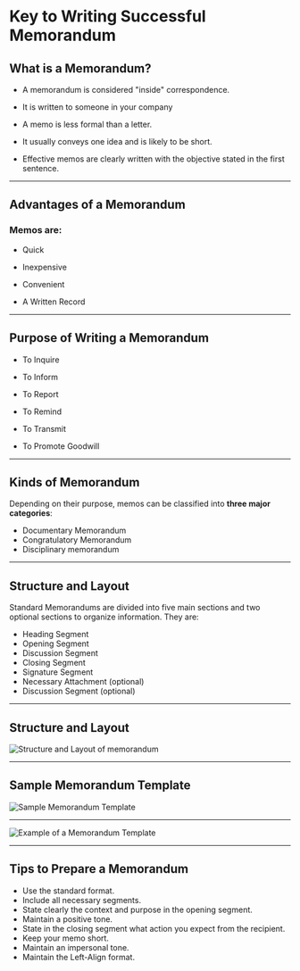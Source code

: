 # Key to Writing Successful Memorandum

## What is a Memorandum?

- A memorandum is considered "inside" correspondence.

- It is written to someone in your company
- A memo is less formal than a letter.

- It usually conveys one idea and is likely to be short.

- Effective memos are clearly written with the objective stated in the first sentence.
---
## Advantages of a Memorandum
### **Memos are:**

- Quick

- Inexpensive

- Convenient

- A Written Record
---
## Purpose of Writing a Memorandum
- To Inquire

- To Inform

- To Report

- To Remind

- To Transmit

 - To Promote Goodwill
 ---
 ## Kinds of Memorandum
Depending on their purpose, memos can be classified
into **three major categories**:

- Documentary Memorandum
- Congratulatory Memorandum
- Disciplinary memorandum
---
## Structure and Layout
Standard Memorandums are divided into five main sections and two optional sections to organize   information. They are:
- Heading Segment
- Opening Segment
- Discussion Segment
- Closing Segment
- Signature Segment
- Necessary Attachment (optional)
- Discussion Segment (optional)
---
## Structure and Layout
![Structure and Layout of memorandum](https://assets.digitaloc]ean.com/articles/alligator/boo.svg "a title")

---
## Sample Memorandum Template
![Sample Memorandum Template](https://assets.digitaloc]ean.com/articles/alligator/boo.svg "a title")

---

![Example of a Memorandum Template](https://assets.digitaloc]ean.com/articles/alligator/boo.svg "a title")


---
## Tips to Prepare a Memorandum
- Use the standard format.
- Include all necessary segments.
- State clearly the context and purpose in the opening segment.
- Maintain a positive tone.
- State in the closing segment what action you expect from the recipient.
- Keep your memo short.
- Maintain an impersonal tone.
- Maintain the Left-Align format. 
